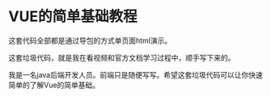 # VUE的简单基础教程


这套代码全部都是通过导包的方式单页面html演示。

这套垃圾代码，就是我在看视频和官方文档学习过程中，顺手写下来的。

我是一名java后端开发人员。前端只是随便写写。希望这套垃圾代码可以让你快速简单的了解Vue的简单基础。
